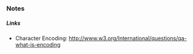 ### Notes


##### Links

* Character Encoding: http://www.w3.org/International/questions/qa-what-is-encoding